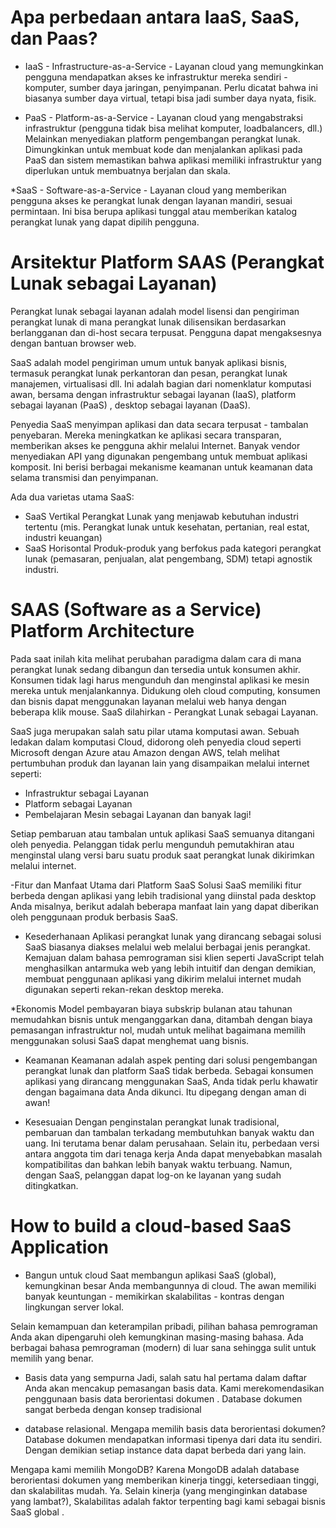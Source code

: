 # Apa perbedaan antara IaaS, SaaS, dan Paas? 
* IaaS - Infrastructure-as-a-Service - Layanan cloud yang memungkinkan pengguna mendapatkan akses ke infrastruktur mereka sendiri - komputer, sumber daya jaringan, penyimpanan. Perlu dicatat bahwa ini biasanya sumber daya virtual, tetapi bisa jadi sumber daya nyata, fisik.

* PaaS - Platform-as-a-Service - Layanan cloud yang mengabstraksi infrastruktur (pengguna tidak bisa melihat komputer, loadbalancers, dll.) Melainkan menyediakan platform pengembangan perangkat lunak. Dimungkinkan untuk membuat kode dan menjalankan aplikasi pada PaaS dan sistem memastikan bahwa aplikasi memiliki infrastruktur yang diperlukan untuk membuatnya berjalan dan skala.

*SaaS - Software-as-a-Service - Layanan cloud yang memberikan pengguna akses ke perangkat lunak dengan layanan mandiri, sesuai permintaan. Ini bisa berupa aplikasi tunggal atau memberikan katalog perangkat lunak yang dapat dipilih pengguna.


# Arsitektur Platform SAAS (Perangkat Lunak sebagai Layanan)

Perangkat lunak sebagai layanan adalah model lisensi dan pengiriman perangkat lunak di mana perangkat lunak dilisensikan berdasarkan berlangganan dan di-host secara terpusat. Pengguna dapat mengaksesnya dengan bantuan browser web.

SaaS adalah model pengiriman umum untuk banyak aplikasi bisnis, termasuk perangkat lunak perkantoran dan pesan, perangkat lunak manajemen, virtualisasi dll. Ini adalah bagian dari nomenklatur komputasi awan, bersama dengan infrastruktur sebagai layanan (IaaS), platform sebagai layanan (PaaS) , desktop sebagai layanan (DaaS).

Penyedia SaaS menyimpan aplikasi dan data secara terpusat - tambalan penyebaran. Mereka meningkatkan ke aplikasi secara transparan, memberikan akses ke pengguna akhir melalui Internet. Banyak vendor menyediakan API yang digunakan pengembang untuk membuat aplikasi komposit. Ini berisi berbagai mekanisme keamanan untuk keamanan data selama transmisi dan penyimpanan.

Ada dua varietas utama SaaS:

* SaaS Vertikal
Perangkat Lunak yang menjawab kebutuhan industri tertentu (mis. Perangkat lunak untuk kesehatan, pertanian, real estat, industri keuangan)
* SaaS Horisontal
Produk-produk yang berfokus pada kategori perangkat lunak (pemasaran, penjualan, alat pengembang, SDM) tetapi agnostik industri.


# SAAS (Software as a Service) Platform Architecture

Pada saat inilah kita melihat perubahan paradigma dalam cara di mana perangkat lunak sedang dibangun dan tersedia untuk konsumen akhir. Konsumen tidak lagi harus mengunduh dan menginstal aplikasi ke mesin mereka untuk menjalankannya. Didukung oleh cloud computing, konsumen dan bisnis dapat menggunakan layanan melalui web hanya dengan beberapa klik mouse. SaaS dilahirkan - Perangkat Lunak sebagai Layanan.

SaaS juga merupakan salah satu pilar utama komputasi awan. Sebuah ledakan dalam komputasi Cloud, didorong oleh penyedia cloud seperti Microsoft dengan Azure atau Amazon dengan AWS, telah melihat pertumbuhan produk dan layanan lain yang disampaikan melalui internet seperti:
* Infrastruktur sebagai Layanan
* Platform sebagai Layanan
* Pembelajaran Mesin sebagai Layanan dan banyak lagi!

Setiap pembaruan atau tambalan untuk aplikasi SaaS semuanya ditangani oleh penyedia. Pelanggan tidak perlu mengunduh pemutakhiran atau menginstal ulang versi baru suatu produk saat perangkat lunak dikirimkan melalui internet.

-Fitur dan Manfaat Utama dari Platform SaaS
Solusi SaaS memiliki fitur berbeda dengan aplikasi yang lebih tradisional yang diinstal pada desktop Anda misalnya, berikut adalah beberapa manfaat lain yang dapat diberikan oleh penggunaan produk berbasis SaaS.

* Kesederhanaan
Aplikasi perangkat lunak yang dirancang sebagai solusi SaaS biasanya diakses melalui web melalui berbagai jenis perangkat. Kemajuan dalam bahasa pemrograman sisi klien seperti JavaScript telah menghasilkan antarmuka web yang lebih intuitif dan dengan demikian, membuat penggunaan aplikasi yang dikirim melalui internet mudah digunakan seperti rekan-rekan desktop mereka.

*Ekonomis
Model pembayaran biaya subskrip bulanan atau tahunan memudahkan bisnis untuk menganggarkan dana, ditambah dengan biaya pemasangan infrastruktur nol, mudah untuk melihat bagaimana memilih menggunakan solusi SaaS dapat menghemat uang bisnis.

* Keamanan
Keamanan adalah aspek penting dari solusi pengembangan perangkat lunak dan platform SaaS tidak berbeda. Sebagai konsumen aplikasi yang dirancang menggunakan SaaS, Anda tidak perlu khawatir dengan bagaimana data Anda dikunci. Itu dipegang dengan aman di awan!

* Kesesuaian
Dengan penginstalan perangkat lunak tradisional, pembaruan dan tambalan terkadang membutuhkan banyak waktu dan uang. Ini terutama benar dalam perusahaan. Selain itu, perbedaan versi antara anggota tim dari tenaga kerja Anda dapat menyebabkan masalah kompatibilitas dan bahkan lebih banyak waktu terbuang. Namun, dengan SaaS, pelanggan dapat log-on ke layanan yang sudah ditingkatkan.

# How to build a cloud-based SaaS Application

* Bangun untuk cloud
Saat membangun aplikasi SaaS (global), kemungkinan besar Anda membangunnya di cloud. The awan memiliki banyak keuntungan - memikirkan skalabilitas - kontras dengan lingkungan server lokal.

Selain kemampuan dan keterampilan pribadi, pilihan bahasa pemrograman Anda akan dipengaruhi oleh kemungkinan masing-masing bahasa. Ada berbagai bahasa pemrograman (modern) di luar sana sehingga sulit untuk memilih yang benar.

* Basis data yang sempurna
Jadi, salah satu hal pertama dalam daftar Anda akan mencakup pemasangan basis data. Kami merekomendasikan penggunaan basis data berorientasi dokumen . Database dokumen sangat berbeda dengan konsep tradisional 

* database relasional.
Mengapa memilih basis data berorientasi dokumen?
Database dokumen mendapatkan informasi tipenya dari data itu sendiri. Dengan demikian setiap instance data dapat berbeda dari yang lain.

Mengapa kami memilih MongoDB? Karena MongoDB adalah database berorientasi dokumen yang memberikan kinerja tinggi, ketersediaan tinggi, dan skalabilitas mudah. Ya. Selain kinerja (yang menginginkan database yang lambat?), Skalabilitas adalah faktor terpenting bagi kami sebagai bisnis SaaS global .


